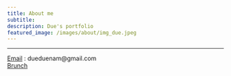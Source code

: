 ```yaml
---
title: About me
subtitle:
description: Due's portfolio
featured_image: /images/about/img_due.jpeg
---
```


<!--
안녕하세요.<br>

코드에 친숙하며, 가끔 그림을 그립니다.<br> -->



<hr>
<a href="mailto:dueduenam@gmail.com" target="_blank">Email</a> : dueduenam@gmail.com<br>
<a href="https://brunch.co.kr/@duenam#articles" target="_blank">Brunch</a><br>

